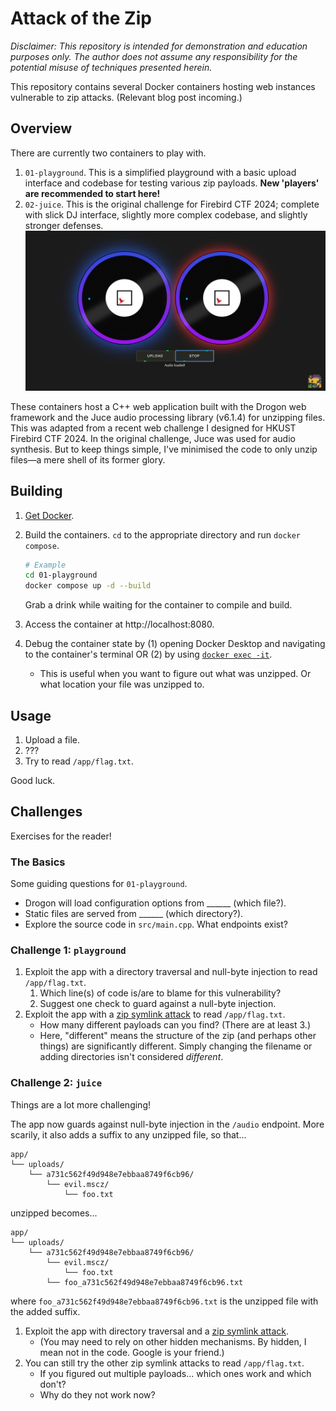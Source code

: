 # Attack of the Zip

*Disclaimer: This repository is intended for demonstration and education purposes only. The author does not assume any responsibility for the potential misuse of techniques presented herein.*

This repository contains several Docker containers hosting web instances vulnerable to zip attacks. (Relevant blog post incoming.)

<!-- TODO: link -->

## Overview

There are currently two containers to play with.

1. `01-playground`. This is a simplified playground with a basic upload interface and codebase for testing various zip payloads. **New 'players' are recommended to start here!**
2. `02-juice`. This is the original challenge for Firebird CTF 2024; complete with slick DJ interface, slightly more complex codebase, and slightly stronger defenses.
    ![](docs/juice.png)

These containers host a C++ web application built with the Drogon web framework and the Juce audio processing library (v6.1.4) for unzipping files. This was adapted from a recent web challenge I designed for HKUST Firebird CTF 2024. In the original challenge, Juce was used for audio synthesis. But to keep things simple, I've minimised the code to only unzip files—a mere shell of its former glory.


## Building

1. [Get Docker](https://docs.docker.com/get-docker/).

2. Build the containers. `cd` to the appropriate directory and run `docker compose`.

    ```sh
    # Example
    cd 01-playground
    docker compose up -d --build
    ```

    Grab a drink while waiting for the container to compile and build.

3. Access the container at http://localhost:8080.

4. Debug the container state by (1) opening Docker Desktop and navigating to the container's terminal OR (2) by using [`docker exec -it`](https://stackoverflow.com/a/30173220/10239789).
    - This is useful when you want to figure out what was unzipped. Or what location your file was unzipped to.


## Usage

1. Upload a file.
2. ???
3. Try to read `/app/flag.txt`.

Good luck.

## Challenges

Exercises for the reader!

### The Basics

Some guiding questions for `01-playground`.

- Drogon will load configuration options from ______ (which file?).
- Static files are served from ______ (which directory?).
- Explore the source code in `src/main.cpp`. What endpoints exist?

### Challenge 1: `playground`

1. Exploit the app with a directory traversal and null-byte injection to read `/app/flag.txt`.
    1. Which line(s) of code is/are to blame for this vulnerability?
    2. Suggest one check to guard against a null-byte injection.
2. Exploit the app with a [zip symlink attack](https://trebledj.me/posts/attack-of-the-zip/#zip-symlink-attacks) to read `/app/flag.txt`.
    - How many different payloads can you find? (There are at least 3.)
    - Here, "different" means the structure of the zip (and perhaps other things) are significantly different. Simply changing the filename or adding directories isn't considered *different*.


### Challenge 2: `juice`

Things are a lot more challenging!

The app now guards against null-byte injection in the `/audio` endpoint. More scarily, it also adds a suffix to any unzipped file, so that...

```text
app/
└── uploads/
    └── a731c562f49d948e7ebbaa8749f6cb96/
        └── evil.mscz/
            └── foo.txt
```

unzipped becomes...

```text
app/
└── uploads/
    └── a731c562f49d948e7ebbaa8749f6cb96/
        └── evil.mscz/
            └── foo.txt
        └── foo_a731c562f49d948e7ebbaa8749f6cb96.txt
```

where `foo_a731c562f49d948e7ebbaa8749f6cb96.txt` is the unzipped file with the added suffix.

1. Exploit the app with directory traversal and a [zip symlink attack](https://trebledj.me/posts/attack-of-the-zip/#zip-symlink-attacks).
    - (You may need to rely on other hidden mechanisms. By hidden, I mean not in the code. Google is your friend.)
2. You can still try the other zip symlink attacks to read `/app/flag.txt`.
    - If you figured out multiple payloads... which ones work and which don't?
    - Why do they not work now?
